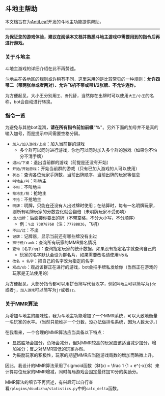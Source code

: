 ## 斗地主帮助

本文档旨在为[AntiLeaf](https://github.com/antileaf)开发的斗地主功能提供帮助。

****

**为保证您的游戏体验，建议在阅读本文档并熟悉斗地主游戏中需要用到的指令后再进行游戏。**

### 关于斗地主

斗地主游戏的详细介绍在此不再赘述。

斗地主在各地区的规则或许稍有不同，这里采用的是比较常见的一种规则：**允许四带二（带两张单或者两对）、允许飞机不带或带1/2张牌、不允许连炸。**

为方便起见，大小王分别用`王`、`鬼`代替，当然你在出牌时可以使用`大王/小王`的名称，bot会自动进行转换。

### 指令一览

为避免与其他bot混淆，**请在所有指令前加前缀"%"**。另外下面的加号并不是真的输入加号，而是提示中间需要空格分隔。

- `加入/加入游戏/上桌`：加入当前群的游戏
    - 多个群可以同时进行游戏，你也可以同时加入多个群的游戏（如果你不怕分不清手牌）
- `退出/下桌`：退出当前群的游戏（前提是还没有开始）
- `开始/开始游戏`：开始当前群的游戏（只有已加入游戏的人可以使用）
- `状态`：查询各位玩家手牌数、当前出牌顺序、当前出牌的玩家等信息
- `叫地主/叫`：叫地主
- `不叫`：不叫地主
- `抢地主/抢`：抢地主
- `不抢`：不抢地主
- `明牌`：明牌，只能在还没有人出过牌时使用；在结算时，每有一名明牌玩家，则所有明牌玩家的分数变化就会翻倍（未明牌玩家不受影响）
- `出/出牌`：后面接你要出的牌（不带空格，不分大小写，不分顺序）
    - 例：`%出 73878768`（注：`77788836`，飞机）
- `不出/过`：不出
- `记牌`：记牌器，显示当前还有哪些牌没有出过
- `排行榜/rank`：查询所有玩家的MMR排名情况
- `查询 [名字/qq]`：查询指定玩家的统计数据，如果没有指定名字就查询自己的
    - 玩家的名字默认会设为群名片，如果需要改名请使用`%改名`
- `改名 + 名字`：把自己的名字改为指定的名字
- `观战/ob`：观战该群正在进行的游戏，bot会把手牌私发给你（当然正在游戏的玩家是无法使用的）

为方便起见，大部分指令都可以用拼音简写代替汉字，例如`叫地主`可以简写为`jdz`或者`j`，`加入游戏`可以简写为`jr`或者`sz`。

### 关于MMR算法

为增加斗地主的趣味性，我为斗地主功能增加了一个MMR系统，可以大致地衡量一名玩家的水平。（当然只能维护一个分数，没办法做排名系统，因为人数太少。）

在我看来，一个合理的MMR算法应当具备以下特点：

- 显然胜场会加分，负场会减分，但对MMR较高的玩家应该适当减少加分，增加减分；反之对MMR较低的玩家亦然。
- 为鼓励玩家的积极性，玩家的期望MMR应当随游戏局数的增加而略微上升。

因此，我设计的MMR算法采用了sigmoid函数（$f(x) = \frac 1 {1 + e^{-x}}$）来计算每位玩家的MMR增减，同时每局游戏会固定最终加10分的奖励分。

MMR算法的细节不再赘述，有兴趣可以自行查看`/plugins/doudizhu/statistics.py`中的`calc_delta`函数。
